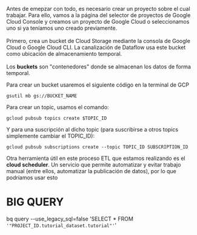 Antes de emepzar con todo, es necesario crear un proyecto sobre el cual trabajar. Para ello, vamos a la página del selector de proyectos de Google Cloud Console y creamos un proyecto de Google Cloud o seleccionamos uno si ya teníamos uno creado previamente.
</br></br>
Primero, crea un bucket de Cloud Storage mediante la consola de Google Cloud o Google Cloud CLI. La canalización de Dataflow usa este bucket como ubicación de almacenamiento temporal.
</br></br>
Los **buckets** son "contenedores" donde se almacenan los datos de forma temporal.

Para crear un bucket usaremos el siguiente código en la terminal de GCP
```
gsutil mb gs://BUCKET_NAME
```


Para crear un topic, usamos el comando:

```
gcloud pubsub topics create $TOPIC_ID
```

Y para una suscripción al dicho topic (para suscribirse a otros topics simplemente cambiar el TOPIC_ID):

```
gcloud pubsub subscriptions create --topic TOPIC_ID SUBSCRIPTION_ID
```
Otra herramienta útil en este proceso ETL que estamos realizando es el **cloud scheduler**. Un servicio que permite automatizar y evitar trabajo manual (entre ellos, automatizar la publicación de datos), por lo que podríamos usar esto 

# BIG QUERY

bq query --use_legacy_sql=false 'SELECT * FROM `'"PROJECT_ID.tutorial_dataset.tutorial"'`'
